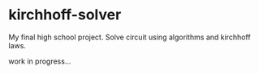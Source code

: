 # kirchhoff-solver
My final high school project. Solve circuit using algorithms and kirchhoff laws. 

work in progress...
